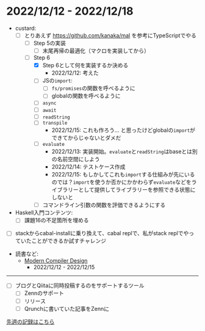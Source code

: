 # 2022/12/12 - 2022/12/18

- custard:
    - [ ] とりあえず <https://github.com/kanaka/mal> を参考にTypeScriptでやる
        - [ ] Step 5の実装
            - [ ] 末尾再帰の最適化（マクロを実装してから）
        - [ ] Step 6
            - [x] Step 6として何を実装するか決める
                - 2022/12/12: 考えた
            - [ ] JSの`import`:
                - [ ] `fs/promises`の関数を呼べるように
                - [ ] globalの関数を呼べるように
            - [ ] `async`
            - [ ] `await`
            - [ ] `readString`
            - [ ] `transpile`
                - 2022/12/15: これも作ろう... と思ったけどglobalの`import`ができてからじゃないとダメだ
            - [ ] `evaluate`
                - 2022/12/13: 実装開始。`evaluate`と`readString`はbaseとは別の名前空間にしよう
                - 2022/12/14: テストケース作成
                - 2022/12/15: もしかしてこれも`import`する仕組みが先にいるのでは？`import`を使うか否かにかかわらず`evaluate`などをライブラリーとして提供してライブラリーを参照できる状態にしないと
            - [ ] コマンドライン引数の関数を評価できるようにする
- Haskell入門コンテンツ:
    - [ ] 課題16の不足箇所を埋める
- [ ] stackからcabal-installに乗り換えて、cabal replで、私がstack replでやっていたことができるか試すチャレンジ
- 読書など:
    - [Modern Compiler Design](https://www.springer.com/jp/book/9781461446989)
        - 2022/12/12 - 2022/12/15

------

- [ ] ブログとQiitaに同時投稿するのをサポートするツール
    - [ ] Zennのサポート
    - [ ] リリース
    - [ ] Qrunchに書いていた記事をZennに

[先週の記録はこちら](https://github.com/igrep/daily-commits/blob/24f10795dfdf36bb8588d83c4e88184653a35303/yesterday.md)
